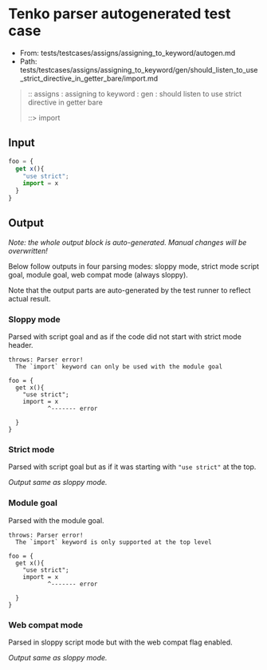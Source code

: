 # Tenko parser autogenerated test case

- From: tests/testcases/assigns/assigning_to_keyword/autogen.md
- Path: tests/testcases/assigns/assigning_to_keyword/gen/should_listen_to_use_strict_directive_in_getter_bare/import.md

> :: assigns : assigning to keyword : gen : should listen to use strict directive in getter bare
>
> ::> import

## Input


`````js
foo = {
  get x(){
    "use strict";
    import = x
  }
}
`````

## Output

_Note: the whole output block is auto-generated. Manual changes will be overwritten!_

Below follow outputs in four parsing modes: sloppy mode, strict mode script goal, module goal, web compat mode (always sloppy).

Note that the output parts are auto-generated by the test runner to reflect actual result.

### Sloppy mode

Parsed with script goal and as if the code did not start with strict mode header.

`````
throws: Parser error!
  The `import` keyword can only be used with the module goal

foo = {
  get x(){
    "use strict";
    import = x
           ^------- error

  }
}
`````

### Strict mode

Parsed with script goal but as if it was starting with `"use strict"` at the top.

_Output same as sloppy mode._

### Module goal

Parsed with the module goal.

`````
throws: Parser error!
  The `import` keyword is only supported at the top level

foo = {
  get x(){
    "use strict";
    import = x
           ^------- error

  }
}
`````


### Web compat mode

Parsed in sloppy script mode but with the web compat flag enabled.

_Output same as sloppy mode._
